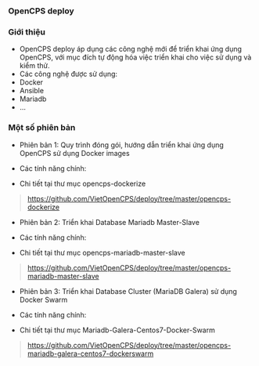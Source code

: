 ### OpenCPS deploy  

### Giới thiệu
* OpenCPS deploy áp dụng các công nghệ mới để triển khai ứng dụng OpenCPS, với mục đích tự động hóa việc triển khai cho việc sử dụng và kiểm thử.  
* Các công nghệ được sử dụng:  
 * Docker  
 * Ansible  
 * Mariadb  
 * ...

###  Một số phiên bản
* Phiên bản 1: Quy trình đóng gói, hướng dẫn triển khai ứng dụng OpenCPS sử dụng Docker images
 * Các tính năng chính:
 
 * Chi tiết tại thư mục opencps-dockerize  
 > https://github.com/VietOpenCPS/deploy/tree/master/opencps-dockerize   
 
* Phiên bản 2: Triển khai Database Mariadb Master-Slave  
 * Các tính năng chính:  
 
 * Chi tiết tại thư mục	opencps-mariadb-master-slave  
 > https://github.com/VietOpenCPS/deploy/tree/master/opencps-mariadb-master-slave    
 
* Phiên bản 3: Triển khai Database Cluster (MariaDB Galera) sử dụng Docker Swarm  
 * Các tính năng chính:  
 
 * Chi tiết tại thư mục Mariadb-Galera-Centos7-Docker-Swarm    
 > https://github.com/VietOpenCPS/deploy/tree/master/opencps-mariadb-galera-centos7-dockerswarm  
